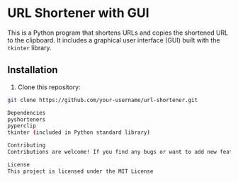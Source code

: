 # URL Shortener with GUI

This is a Python program that shortens URLs and copies the shortened URL to the clipboard. It includes a graphical user interface (GUI) built with the `tkinter` library.

## Installation

1. Clone this repository:

```bash
git clone https://github.com/your-username/url-shortener.git

Dependencies
pyshorteners
pyperclip
tkinter (included in Python standard library)

Contributing
Contributions are welcome! If you find any bugs or want to add new features, feel free to open an issue or submit a pull request.

License
This project is licensed under the MIT License
